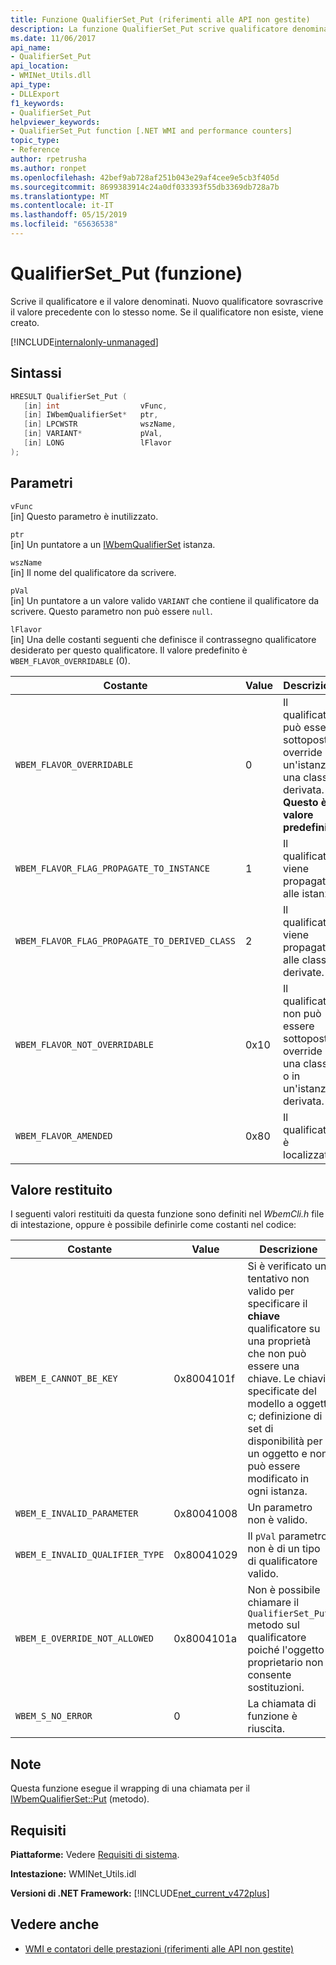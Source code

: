 ```yaml
---
title: Funzione QualifierSet_Put (riferimenti alle API non gestite)
description: La funzione QualifierSet_Put scrive qualificatore denominato e il relativo valore.
ms.date: 11/06/2017
api_name:
- QualifierSet_Put
api_location:
- WMINet_Utils.dll
api_type:
- DLLExport
f1_keywords:
- QualifierSet_Put
helpviewer_keywords:
- QualifierSet_Put function [.NET WMI and performance counters]
topic_type:
- Reference
author: rpetrusha
ms.author: ronpet
ms.openlocfilehash: 42bef9ab728af251b043e29af4cee9e5cb3f405d
ms.sourcegitcommit: 8699383914c24a0df033393f55db3369db728a7b
ms.translationtype: MT
ms.contentlocale: it-IT
ms.lasthandoff: 05/15/2019
ms.locfileid: "65636538"
---
```

# <a name="qualifiersetput-function"></a>QualifierSet_Put (funzione)

Scrive il qualificatore e il valore denominati. Nuovo qualificatore sovrascrive il valore precedente con lo stesso nome. Se il qualificatore non esiste, viene creato.

[!INCLUDE[internalonly-unmanaged](../../../../includes/internalonly-unmanaged.md)]

## <a name="syntax"></a>Sintassi

```cpp
HRESULT QualifierSet_Put (
   [in] int                  vFunc,
   [in] IWbemQualifierSet*   ptr,
   [in] LPCWSTR              wszName,
   [in] VARIANT*             pVal,
   [in] LONG                 lFlavor
);
```

## <a name="parameters"></a>Parametri

`vFunc`\
[in] Questo parametro è inutilizzato.

`ptr`\
[in] Un puntatore a un [IWbemQualifierSet](/windows/desktop/api/wbemcli/nn-wbemcli-iwbemqualifierset) istanza.

`wszName`\
[in] Il nome del qualificatore da scrivere.

`pVal`\
[in] Un puntatore a un valore valido `VARIANT` che contiene il qualificatore da scrivere. Questo parametro non può essere `null`.

`lFlavor`\
[in] Una delle costanti seguenti che definisce il contrassegno qualificatore desiderato per questo qualificatore. Il valore predefinito è `WBEM_FLAVOR_OVERRIDABLE` (0).

|Costante  |Value  |Descrizione  |
|---------|---------|---------|
| `WBEM_FLAVOR_OVERRIDABLE` | 0 | Il qualificatore può essere sottoposto a override in un'istanza o una classe derivata. **Questo è il valore predefinito.** |
| `WBEM_FLAVOR_FLAG_PROPAGATE_TO_INSTANCE` | 1 | Il qualificatore viene propagato alle istanze. |
| `WBEM_FLAVOR_FLAG_PROPAGATE_TO_DERIVED_CLASS` | 2 | Il qualificatore viene propagato alle classi derivate. |
| `WBEM_FLAVOR_NOT_OVERRIDABLE` | 0x10 | Il qualificatore non può essere sottoposto a override in una classe o in un'istanza derivata. |
| `WBEM_FLAVOR_AMENDED` | 0x80 | Il qualificatore è localizzato. |

## <a name="return-value"></a>Valore restituito

I seguenti valori restituiti da questa funzione sono definiti nel *WbemCli.h* file di intestazione, oppure è possibile definirle come costanti nel codice:

|Costante  |Value  |Descrizione  |
|---------|---------|---------|
| `WBEM_E_CANNOT_BE_KEY` | 0x8004101f | Si è verificato un tentativo non valido per specificare il **chiave** qualificatore su una proprietà che non può essere una chiave. Le chiavi specificate del modello a oggetti c; definizione di set di disponibilità per un oggetto e non può essere modificato in ogni istanza. |
| `WBEM_E_INVALID_PARAMETER` | 0x80041008 | Un parametro non è valido. |
| `WBEM_E_INVALID_QUALIFIER_TYPE` | 0x80041029 | Il `pVal` parametro non è di un tipo di qualificatore valido. |
| `WBEM_E_OVERRIDE_NOT_ALLOWED` | 0x8004101a | Non è possibile chiamare il `QualifierSet_Put` metodo sul qualificatore poiché l'oggetto proprietario non consente sostituzioni. |
| `WBEM_S_NO_ERROR` | 0 | La chiamata di funzione è riuscita.  |

## <a name="remarks"></a>Note

Questa funzione esegue il wrapping di una chiamata per il [IWbemQualifierSet::Put](/windows/desktop/api/wbemcli/nf-wbemcli-iwbemqualifierset-put) (metodo).

## <a name="requirements"></a>Requisiti

**Piattaforme:** Vedere [Requisiti di sistema](../../../../docs/framework/get-started/system-requirements.md).

**Intestazione:** WMINet_Utils.idl

**Versioni di .NET Framework:** [!INCLUDE[net_current_v472plus](../../../../includes/net-current-v472plus.md)]

## <a name="see-also"></a>Vedere anche

- [WMI e contatori delle prestazioni (riferimenti alle API non gestite)](index.md)

